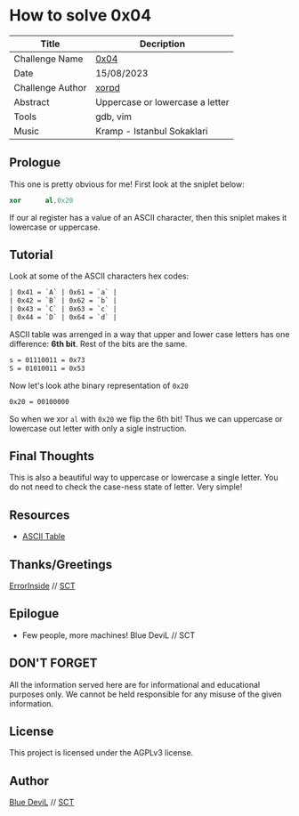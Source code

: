 # How to solve 0x04

| Title                     | Decription                                       |
|---------------------------|--------------------------------------------------|
| Challenge Name            | [0x04][challenge]                                |
| Date                      | 15/08/2023                                       |
| Challenge Author          | [xorpd][web-xorpd]                               |
| Abstract                  | Uppercase or lowercase a letter                  |
| Tools                     | gdb, vim                                         |
| Music                     | Kramp - Istanbul Sokaklari                       |

## Prologue

This one is pretty obvious for me! First look at the sniplet below:

```nasm
xor      al,0x20
```

If our al register has a value of an ASCII character, then this sniplet
makes it lowercase or uppercase.

## Tutorial

Look at some of the ASCII characters hex codes:

```txt
| 0x41 = `A` | 0x61 = `a` |
| 0x42 = `B` | 0x62 = `b` |
| 0x43 = `C` | 0x63 = `c` |
| 0x44 = `D` | 0x64 = `d` |
```

ASCII table was arrenged in a way that upper and lower case letters has one
difference: **6th bit**. Rest of the bits are the same.

```txt
s = 01110011 = 0x73
S = 01010011 = 0x53
```

Now let's look athe binary representation of `0x20`

```txt
0x20 = 00100000
```

So when we xor `al` with `0x20` we flip the 6th bit! Thus we can uppercase
or lowercase out letter with only a sigle instruction.

## Final Thoughts

This is also a beautiful way to uppercase or lowercase a single letter. You do
not need to check the case-ness state of letter. Very simple!

## Resources

* [ASCII Table][web-ascii-table]

## Thanks/Greetings

[ErrorInside][web-ei] // [SCT][web-sct]

## Epilogue

* Few people, more machines! Blue DeviL // SCT

## DON'T FORGET

All the information served here are for informational and educational purposes
only. We cannot be held responsible for any misuse of the given information.

## License

This project is licensed under the AGPLv3 license.

## Author

[Blue DeviL][web-bd] // [SCT][web-sct]

[web-bd]:  https://gitlab.com/bluedevil
[web-ei]:  https://gitlab.com/error.inside
[web-xorpd]: https://github.com/xorpd
[web-sct]: http://www.sctzine.com
[challenge]: https://www.xorpd.net/pages/xchg_rax/snip_04.html
[web-ascii-table]: https://www.ascii-code.com/
